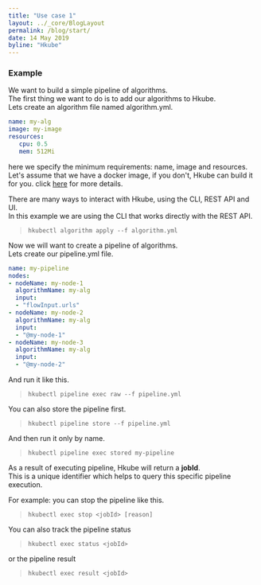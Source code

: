 ```yaml
---
title: "Use case 1"
layout: ../_core/BlogLayout
permalink: /blog/start/
date: 14 May 2019
byline: "Hkube"
---
```


### Example

We want to build a simple pipeline of algorithms.  
The first thing we want to do is to add our algorithms to Hkube.  
Lets create an algorithm file named algorithm.yml.  

```yaml
name: my-alg
image: my-image
resources:
   cpu: 0.5
   mem: 512Mi
```

here we specify the minimum requirements: name, image and resources.  
Let's assume that we have a docker image, if you don't, Hkube can build it for you. 
click [here](/learn/algorithms/) for more details.

There are many ways to interact with Hkube, using the CLI, REST API and UI.  
In this example we are using the CLI that works directly with the REST API.  

> `hkubectl algorithm apply --f algorithm.yml`

Now we will want to create a pipeline of algorithms.  
Lets create our pipeline.yml file.

```yaml
name: my-pipeline
nodes:
- nodeName: my-node-1
  algorithmName: my-alg
  input:
  - "flowInput.urls"
- nodeName: my-node-2
  algorithmName: my-alg
  input:
  - "@my-node-1"
- nodeName: my-node-3
  algorithmName: my-alg
  input:
  - "@my-node-2"
```

And run it like this.

> `hkubectl pipeline exec raw --f pipeline.yml`

You can also store the pipeline first.

> `hkubectl pipeline store --f pipeline.yml`

And then run it only by name.

> `hkubectl pipeline exec stored my-pipeline`

As a result of executing pipeline, Hkube will return a **jobId**.  
This is a unique identifier which helps to query this specific pipeline execution.

For example: you can stop the pipeline like this.

> `hkubectl exec stop <jobId> [reason]`

You can also track the pipeline status

> `hkubectl exec status <jobId>`

or the pipeline result

> `hkubectl exec result <jobId>`